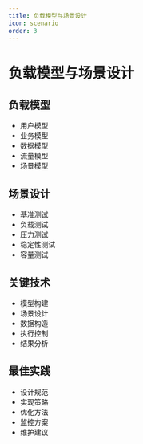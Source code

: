 ```yaml
---
title: 负载模型与场景设计
icon: scenario
order: 3
---
```


# 负载模型与场景设计

## 负载模型
- 用户模型
- 业务模型
- 数据模型
- 流量模型
- 场景模型

## 场景设计
- 基准测试
- 负载测试
- 压力测试
- 稳定性测试
- 容量测试

## 关键技术
- 模型构建
- 场景设计
- 数据构造
- 执行控制
- 结果分析

## 最佳实践
- 设计规范
- 实现策略
- 优化方法
- 监控方案
- 维护建议
